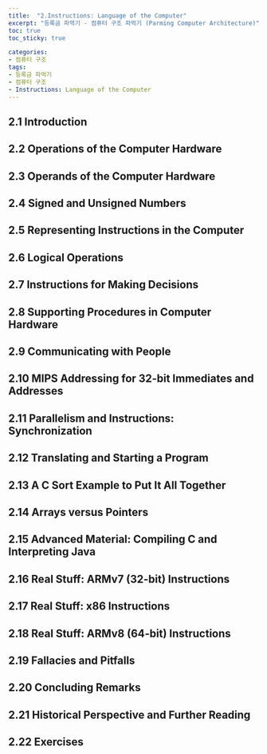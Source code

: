 ```yaml
---
title:  "2.Instructions: Language of the Computer"
excerpt: "등록금 파먹기 - 컴퓨터 구조 파먹기 (Parming Computer Architecture)"
toc: true
toc_sticky: true

categories:
- 컴퓨터 구조
tags:
- 등록금 파먹기
- 컴퓨터 구조
- Instructions: Language of the Computer
---
```


<!--5-1강-->
## 2.1 Introduction
## 2.2 Operations of the Computer Hardware
## 2.3 Operands of the Computer Hardware
## 2.4 Signed and Unsigned Numbers
<!--5-2강-->
## 2.5 Representing Instructions in the Computer
## 2.6 Logical Operations
## 2.7 Instructions for Making Decisions
<!--5-3강-->
## 2.8 Supporting Procedures in Computer Hardware
<!--5-4강-->
## 2.9 Communicating with People
## 2.10 MIPS Addressing for 32-bit Immediates and Addresses
## 2.11 Parallelism and Instructions: Synchronization
<!--5-5강-->
## 2.12 Translating and Starting a Program
## 2.13 A C Sort Example to Put It All Together
## 2.14 Arrays versus Pointers

## 2.15 Advanced Material: Compiling C and Interpreting Java
## 2.16 Real Stuff: ARMv7 (32-bit) Instructions
## 2.17 Real Stuff: x86 Instructions
## 2.18 Real Stuff: ARMv8 (64-bit) Instructions
## 2.19 Fallacies and Pitfalls
## 2.20 Concluding Remarks
## 2.21 Historical Perspective and Further Reading
## 2.22 Exercises
